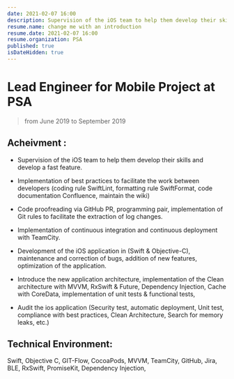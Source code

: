 ```yaml
---
date: 2021-02-07 16:00
description: Supervision of the iOS team to help them develop their skills and develop a fast feature. ...
resume.name: change me with an introduction
resume.date: 2021-02-07 16:00
resume.organization: PSA
published: true
isDateHidden: true
---
```


# Lead Engineer for Mobile Project at PSA

> from June 2019 to September 2019

## Acheivment :

* Supervision of the iOS team to help them develop their skills and develop a fast feature. 

* Implementation of best practices to facilitate the work between developers (coding rule SwiftLint, formatting rule SwiftFormat, code documentation Confluence, maintain the wiki)

* Code proofreading via GitHub PR, programming pair, implementation of Git rules to facilitate the extraction of log changes. 

* Implementation of continuous integration and continuous deployment with TeamCity. 

* Development of the iOS application in (Swift & Objective-C), maintenance and correction of bugs, addition of new features, optimization of the application. 

* Introduce the new application architecture, implementation of the Clean architecture with MVVM, RxSwift & Future, Dependency Injection, Cache with CoreData, implementation of unit tests & functional tests,

* Audit the ios application (Security test, automatic deployment, Unit test, compliance with best practices, Clean Architecture, Search for memory leaks, etc.)

## Technical Environment:

Swift, Objective C, GIT-Flow, CocoaPods, MVVM, TeamCity, GitHub, Jira, BLE, RxSwift, PromiseKit, Dependency Injection,



